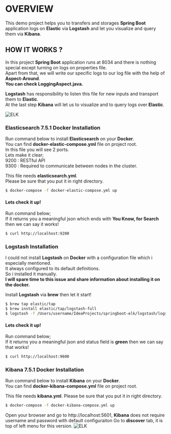 # OVERVIEW
This demo project helps you to transfers and storages **Spring Boot** application logs on **Elastic** via **Logstash** and let you visualize and query them via **Kibana**.


## HOW IT WORKS ? 
In this project **Spring Boot** application runs at 8034 and there is nothing special except turning on logs on properties file.      
Apart from that, we will write our specific logs to our log file with the help of **Aspect-Around**.  
**You can check LoggingAspect.java.** 

**Logstash** has responsibility to listen this file for new inputs and transport them to **Elastic**.  
At the last step **Kibana** will let us to visualize and to query logs over **Elastic**.

![ELK](https://github.com/mehmetoguzhanuzun/springboot-elk/blob/master/elk-architecture.png?raw=true)

### Elasticsearch 7.5.1 Docker Installation
Run command below to install **Elasticsearch** on your **Docker**.  
You can find **docker-elastic-compose.yml** file on project root.  
In this file you will see 2 ports.  
Lets make it clear;  
9200 : RESTful API  
9300 : Required to communicate between nodes in the cluster.  

This file needs **elasticsearch.yml**.  
Please be sure that you put it in right directory.  
```bash
$ docker-compose -f docker-elastic-compose.yml up
```

#### Lets check it up!
Run command below;  
If it returns you a meaningful json which ends with **You Know, for Search** then we can say it works!   
```bash
$ curl http://localhost:9200
```

### Logstash Installation
I could not install **Logstash** on **Docker** with a configuration file which i especially mentioned.  
It always configured to its default definitions.  
So i installed it manually.   
**I will spare time to this issue and share information about installing it on the docker.**  

Install **Logstash** via **brew** then let it start!  
```bash
$ brew tap elastic/tap
$ brew install elastic/tap/logstash-full
$ logstash -f /Users/username/IdeaProjects/springboot-elk/logstash/logstash.conf
```

#### Lets check it up!
Run command below;  
If it returns you a meaningful json and status field is **green** then we can say that works!   
```bash
$ curl http://localhost:9600
```


### Kibana 7.5.1 Docker Installation
Run command below to install **Kibana** on your **Docker**.  
You can find **docker-kibana-compose.yml** file on project root.  


This file needs **kibana.yml**. Please be sure that you put it in right directory.  
```bash
$ docker-compose -f docker-kibana-compose.yml up
```
Open your browser and go to http://localhost:5601, **Kibana** does not require username and password with default configuraiton
Go to **discover** tab, it is top of left menu for this version.
![ELK](https://github.com/mehmetoguzhanuzun/springboot-elk/blob/master/elk-architecture.png?raw=true)






